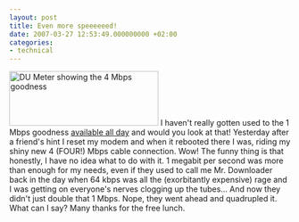 ```yaml
---
layout: post
title: Even more speeeeeed!
date: 2007-03-27 12:53:49.000000000 +02:00
categories:
- technical
---
```

<img src="https://content.rusiczki.net/blogpics/dumeter-4-mbps.gif" width="267" height="98" alt="DU Meter showing the 4 Mbps goodness" class="postimage" /> I haven't really gotten used to the 1 Mbps goodness <a href="http://www.rusiczki.net/2007/01/25/still-going-fast/">available all day</a> and would you look at that! Yesterday after a friend's hint I reset my modem and when it rebooted there I was, riding my shiny new 4 (FOUR!) Mbps cable connection. Wow! The funny thing is that honestly, I have no idea what to do with it. 1 megabit per second was more than enough for my needs, even if they used to call me Mr. Downloader back in the day when 64 kbps was all the (exorbitantly expensive) rage and I was getting on everyone's nerves clogging up the tubes... And now they didn't just double that 1 Mbps. Nope, they went ahead and quadrupled it. What can I say? Many thanks for the free lunch.
